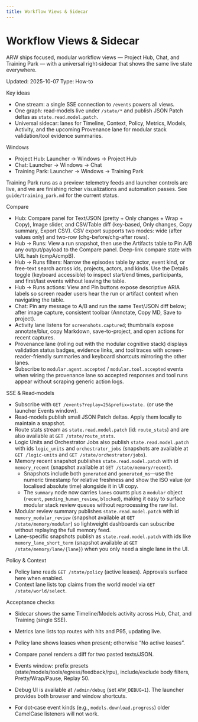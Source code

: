 ```yaml
---
title: Workflow Views & Sidecar
---
```


# Workflow Views & Sidecar

ARW ships focused, modular workflow views — Project Hub, Chat, and Training Park — with a universal right‑sidecar that shows the same live state everywhere.

Updated: 2025-10-07
Type: How‑to

Key ideas
- One stream: a single SSE connection to `/events` powers all views.
- One graph: read‑models live under `/state/*` and publish JSON Patch deltas as `state.read.model.patch`.
- Universal sidecar: lanes for Timeline, Context, Policy, Metrics, Models, Activity, and the upcoming Provenance lane for modular stack validation/tool evidence summaries.

Windows
- Project Hub: Launcher → Windows → Project Hub
- Chat: Launcher → Windows → Chat
- Training Park: Launcher → Windows → Training Park

Training Park runs as a preview: telemetry feeds and launcher controls are live, and we are finishing richer visualizations and automation passes. See `guide/training_park.md` for the current status.

Compare
- Hub: Compare panel for Text/JSON (pretty + Only changes + Wrap + Copy), Image slider, and CSV/Table diff (key-based, Only changes, Copy summary, Export CSV). CSV export supports two modes: wide (after values only) and two-row (chg-before/chg-after rows).
- Hub → Runs: View a run snapshot, then use the Artifacts table to Pin A/B any output/payload to the Compare panel. Deep-link compare state with URL hash (cmpA/cmpB).
- Hub → Runs filters: Narrow the episodes table by actor, event kind, or free-text search across ids, projects, actors, and kinds. Use the Details toggle (keyboard accessible) to inspect start/end times, participants, and first/last events without leaving the table.
- Hub → Runs actions: View and Pin buttons expose descriptive ARIA labels so screen reader users hear the run or artifact context when navigating the table.
- Chat: Pin any message to A/B and run the same Text/JSON diff below; after image capture, consistent toolbar (Annotate, Copy MD, Save to project).
- Activity lane listens for `screenshots.captured`; thumbnails expose annotate/blur, copy Markdown, save-to-project, and open actions for recent captures.
- Provenance lane (rolling out with the modular cognitive stack) displays validation status badges, evidence links, and tool traces with screen-reader-friendly summaries and keyboard shortcuts mirroring the other lanes.
- Subscribe to `modular.agent.accepted` / `modular.tool.accepted` events when wiring the provenance lane so accepted responses and tool runs appear without scraping generic action logs.

SSE & Read‑models
- Subscribe with `GET /events?replay=25&prefix=state.` (or use the launcher Events window).
- Read‑models publish small JSON Patch deltas. Apply them locally to maintain a snapshot.
- Route stats stream as `state.read.model.patch` (id: `route_stats`) and are also available at `GET /state/route_stats`.
- Logic Units and Orchestrator Jobs also publish `state.read.model.patch` with ids `logic_units` and `orchestrator_jobs` (snapshots are available at `GET /logic-units` and `GET /state/orchestrator/jobs`).
- Memory recent snapshot publishes `state.read.model.patch` with id `memory_recent` (snapshot available at `GET /state/memory/recent`).
  - Snapshots include both `generated` and `generated_ms`—use the numeric timestamp for relative freshness and show the ISO value (or localised absolute time) alongside it in UI copy.
  - The `summary` node now carries `lanes` counts plus a `modular` object (`recent`, `pending_human_review`, `blocked`), making it easy to surface modular stack review queues without reprocessing the raw list.
- Modular review summary publishes `state.read.model.patch` with id `memory_modular_review` (snapshot available at `GET /state/memory/modular`) so lightweight dashboards can subscribe without replaying the full memory feed.
- Lane-specific snapshots publish as `state.read.model.patch` with ids like `memory_lane_short_term` (snapshot available at `GET /state/memory/lane/{lane}`) when you only need a single lane in the UI.

Policy & Context
- Policy lane reads `GET /state/policy` (active leases). Approvals surface here when enabled.
- Context lane lists top claims from the world model via `GET /state/world/select`.

Acceptance checks
- Sidecar shows the same Timeline/Models activity across Hub, Chat, and Training (single SSE).
- Metrics lane lists top routes with hits and P95, updating live.
- Policy lane shows leases when present; otherwise “No active leases”.
- Compare panel renders a diff for two pasted texts/JSON.

- Events window: prefix presets (state/models/tools/egress/feedback/rpu), include/exclude body filters, Pretty/Wrap/Pause, Replay 50.
- Debug UI is available at `/admin/debug` (set `ARW_DEBUG=1`). The launcher provides both browser and window shortcuts.
- For dot‑case event kinds (e.g., `models.download.progress`) older CamelCase listeners will not work.
